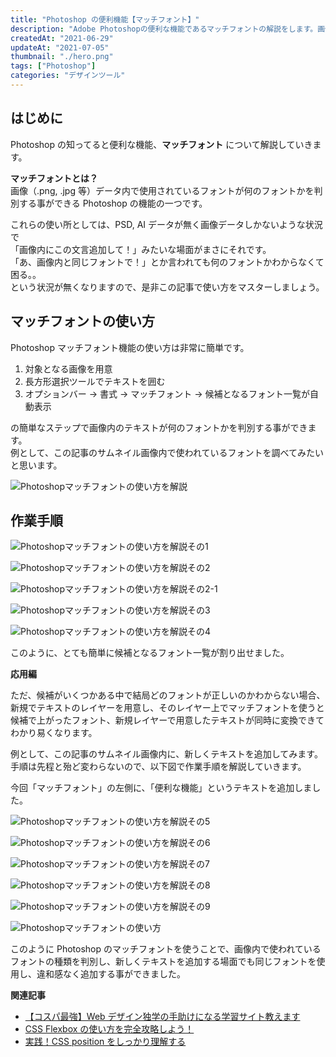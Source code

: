 ```yaml
---
title: "Photoshop の便利機能【マッチフォント】"
description: "Adobe Photoshopの便利な機能であるマッチフォントの解説をします。画像内で使われているテキストのフォントを判別できる便利な機能で使い方も簡単です。この記事では、マッチフォントの基本的な使い方から応用までを図を用いて解説していきます。Webデザインで役に立ちます。"
createdAt: "2021-06-29"
updateAt: "2021-07-05"
thumbnail: "./hero.png"
tags: ["Photoshop"]
categories: "デザインツール"
---
```


## はじめに

Photoshop の知ってると便利な機能、**マッチフォント** について解説していきます。

**マッチフォントとは？**  
画像（.png, .jpg 等）データ内で使用されているフォントが何のフォントかを判別する事ができる Photoshop の機能の一つです。

これらの使い所としては、PSD, AI データが無く画像データしかないような状況で  
「画像内にこの文言追加して！」みたいな場面がまさにそれです。  
「あ、画像内と同じフォントで！」とか言われても何のフォントかわからなくて困る。。  
という状況が無くなりますので、是非この記事で使い方をマスターしましょう。

## マッチフォントの使い方

Photoshop マッチフォント機能の使い方は非常に簡単です。

1. 対象となる画像を用意
1. 長方形選択ツールでテキストを囲む
1. オプションバー → 書式 → マッチフォント → 候補となるフォント一覧が自動表示

の簡単なステップで画像内のテキストが何のフォントかを判別する事ができます。  
例として、この記事のサムネイル画像内で使われているフォントを調べてみたいと思います。

![Photoshopマッチフォントの使い方を解説](./hero.png)

## 作業手順

![Photoshopマッチフォントの使い方を解説その1](./step01.png)

![Photoshopマッチフォントの使い方を解説その2](./step02.png)

![Photoshopマッチフォントの使い方を解説その2-1](./step02-1.png)

![Photoshopマッチフォントの使い方を解説その3](./step03.png)

![Photoshopマッチフォントの使い方を解説その4](./step04.png)

このように、とても簡単に候補となるフォント一覧が割り出せました。

**応用編**

ただ、候補がいくつかある中で結局どのフォントが正しいのかわからない場合、新規でテキストのレイヤーを用意し、そのレイヤー上でマッチフォントを使うと候補で上がったフォント、新規レイヤーで用意したテキストが同時に変換できてわかり易くなります。

例として、この記事のサムネイル画像内に、新しくテキストを追加してみます。  
手順は先程と殆ど変わらないので、以下図で作業手順を解説していきます。

今回「マッチフォント」の左側に、「便利な機能」というテキストを追加しました。

![Photoshopマッチフォントの使い方を解説その5](./step05.png)

![Photoshopマッチフォントの使い方を解説その6](./step06.png)

![Photoshopマッチフォントの使い方を解説その7](./step07.png)

![Photoshopマッチフォントの使い方を解説その8](./step08.png)

![Photoshopマッチフォントの使い方を解説その9](./step09.png)

![Photoshopマッチフォントの使い方](./finish.png)

このように Photoshop のマッチフォントを使うことで、画像内で使われているフォントの種類を判別し、新しくテキストを追加する場面でも同じフォントを使用し、違和感なく追加する事ができました。

**関連記事**

- [【コスパ最強】Web デザイン独学の手助けになる学習サイト教えます](../chot-design-study-site/)
- [CSS Flexbox の使い方を完全攻略しよう！](../css-flexbox-reference/)
- [実践！CSS position をしっかり理解する](../css-position-reference/)
